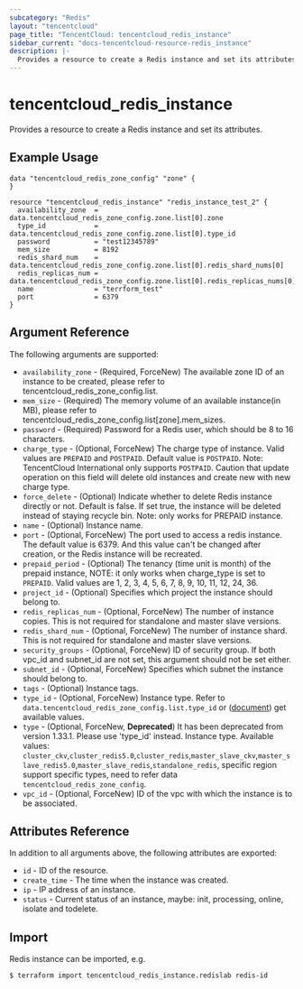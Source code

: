 ```yaml
---
subcategory: "Redis"
layout: "tencentcloud"
page_title: "TencentCloud: tencentcloud_redis_instance"
sidebar_current: "docs-tencentcloud-resource-redis_instance"
description: |-
  Provides a resource to create a Redis instance and set its attributes.
---
```


# tencentcloud_redis_instance

Provides a resource to create a Redis instance and set its attributes.

## Example Usage

```hcl
data "tencentcloud_redis_zone_config" "zone" {
}

resource "tencentcloud_redis_instance" "redis_instance_test_2" {
  availability_zone  = data.tencentcloud_redis_zone_config.zone.list[0].zone
  type_id            = data.tencentcloud_redis_zone_config.zone.list[0].type_id
  password           = "test12345789"
  mem_size           = 8192
  redis_shard_num    = data.tencentcloud_redis_zone_config.zone.list[0].redis_shard_nums[0]
  redis_replicas_num = data.tencentcloud_redis_zone_config.zone.list[0].redis_replicas_nums[0]
  name               = "terrform_test"
  port               = 6379
}
```

## Argument Reference

The following arguments are supported:

* `availability_zone` - (Required, ForceNew) The available zone ID of an instance to be created, please refer to tencentcloud_redis_zone_config.list.
* `mem_size` - (Required) The memory volume of an available instance(in MB), please refer to tencentcloud_redis_zone_config.list[zone].mem_sizes.
* `password` - (Required) Password for a Redis user, which should be 8 to 16 characters.
* `charge_type` - (Optional, ForceNew) The charge type of instance. Valid values are `PREPAID` and `POSTPAID`. Default value is `POSTPAID`. Note: TencentCloud International only supports `POSTPAID`. Caution that update operation on this field will delete old instances and create new with new charge type.
* `force_delete` - (Optional) Indicate whether to delete Redis instance directly or not. Default is false. If set true, the instance will be deleted instead of staying recycle bin. Note: only works for PREPAID instance.
* `name` - (Optional) Instance name.
* `port` - (Optional, ForceNew) The port used to access a redis instance. The default value is 6379. And this value can't be changed after creation, or the Redis instance will be recreated.
* `prepaid_period` - (Optional) The tenancy (time unit is month) of the prepaid instance, NOTE: it only works when charge_type is set to `PREPAID`. Valid values are 1, 2, 3, 4, 5, 6, 7, 8, 9, 10, 11, 12, 24, 36.
* `project_id` - (Optional) Specifies which project the instance should belong to.
* `redis_replicas_num` - (Optional, ForceNew) The number of instance copies. This is not required for standalone and master slave versions.
* `redis_shard_num` - (Optional, ForceNew) The number of instance shard. This is not required for standalone and master slave versions.
* `security_groups` - (Optional, ForceNew) ID of security group. If both vpc_id and subnet_id are not set, this argument should not be set either.
* `subnet_id` - (Optional, ForceNew) Specifies which subnet the instance should belong to.
* `tags` - (Optional) Instance tags.
* `type_id` - (Optional, ForceNew) Instance type. Refer to `data.tencentcloud_redis_zone_config.list.type_id` or ([document](https://intl.cloud.tencent.com/document/product/239/32069)) get available values.
* `type` - (Optional, ForceNew, **Deprecated**) It has been deprecated from version 1.33.1. Please use 'type_id' instead. Instance type. Available values: `cluster_ckv`,`cluster_redis5.0`,`cluster_redis`,`master_slave_ckv`,`master_slave_redis5.0`,`master_slave_redis`,`standalone_redis`, specific region support specific types, need to refer data `tencentcloud_redis_zone_config`.
* `vpc_id` - (Optional, ForceNew) ID of the vpc with which the instance is to be associated.

## Attributes Reference

In addition to all arguments above, the following attributes are exported:

* `id` - ID of the resource.
* `create_time` - The time when the instance was created.
* `ip` - IP address of an instance.
* `status` - Current status of an instance, maybe: init, processing, online, isolate and todelete.


## Import

Redis instance can be imported, e.g.

```
$ terraform import tencentcloud_redis_instance.redislab redis-id
```

